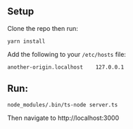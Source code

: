 ## Setup

Clone the repo then run:
```
yarn install
```

Add the following to your `/etc/hosts` file:
```
another-origin.localhost    127.0.0.1
```

## Run:

```
node_modules/.bin/ts-node server.ts 
```

Then navigate to http://localhost:3000
